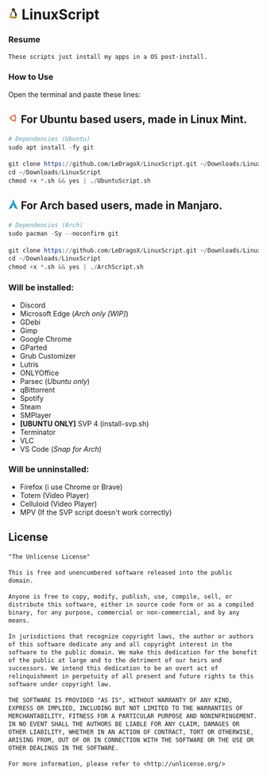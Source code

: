 <h1>
  <img width=4% src=./images/LinuxTux.png>
  LinuxScript
</h1>

### Resume
    These scripts just install my apps in a OS post-install.

### How to Use

  Open the terminal and paste these lines:

## <img width=4% src=./images/Ubuntu-icon.png> For Ubuntu based users, made in Linux Mint.

```s
# Dependencies (Ubuntu)
sudo apt install -fy git

git clone https://github.com/LeDragoX/LinuxScript.git ~/Downloads/LinuxScript
cd ~/Downloads/LinuxScript
chmod +x *.sh && yes | ./UbuntuScript.sh
```

## <img width=4% src=./images/ArchLinux-icon.png> For Arch based users, made in Manjaro.
```s
# Dependencies (Arch)
sudo pacman -Sy --noconfirm git

git clone https://github.com/LeDragoX/LinuxScript.git ~/Downloads/LinuxScript
cd ~/Downloads/LinuxScript
chmod +x *.sh && yes | ./ArchScript.sh
```

### Will be installed:
- Discord
- Microsoft Edge (*Arch only [WIP]*)
- GDebi
- Gimp
- Google Chrome
- GParted
- Grub Customizer
- Lutris
- ONLYOffice
- Parsec (*Ubuntu only*)
- qBittorrent
- Spotify
- Steam
- SMPlayer
- **[UBUNTU ONLY]** SVP 4 (install-svp.sh)
- Terminator
- VLC
- VS Code (*Snap for Arch*)

### Will be unninstalled:
- Firefox (i use Chrome or Brave)
- Totem (Video Player)
- Celluloid (Video Player)
- MPV (If the SVP script doesn't work correctly)

## License

    "The Unlicense License"

    This is free and unencumbered software released into the public domain.

    Anyone is free to copy, modify, publish, use, compile, sell, or
    distribute this software, either in source code form or as a compiled
    binary, for any purpose, commercial or non-commercial, and by any
    means.

    In jurisdictions that recognize copyright laws, the author or authors
    of this software dedicate any and all copyright interest in the
    software to the public domain. We make this dedication for the benefit
    of the public at large and to the detriment of our heirs and
    successors. We intend this dedication to be an overt act of
    relinquishment in perpetuity of all present and future rights to this
    software under copyright law.

    THE SOFTWARE IS PROVIDED "AS IS", WITHOUT WARRANTY OF ANY KIND,
    EXPRESS OR IMPLIED, INCLUDING BUT NOT LIMITED TO THE WARRANTIES OF
    MERCHANTABILITY, FITNESS FOR A PARTICULAR PURPOSE AND NONINFRINGEMENT.
    IN NO EVENT SHALL THE AUTHORS BE LIABLE FOR ANY CLAIM, DAMAGES OR
    OTHER LIABILITY, WHETHER IN AN ACTION OF CONTRACT, TORT OR OTHERWISE,
    ARISING FROM, OUT OF OR IN CONNECTION WITH THE SOFTWARE OR THE USE OR
    OTHER DEALINGS IN THE SOFTWARE.

    For more information, please refer to <http://unlicense.org/>
